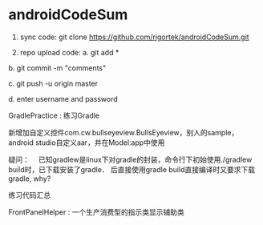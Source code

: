 # androidCodeSum

1. sync code:
  git clone https://github.com/rigortek/androidCodeSum.git
  
2. repo upload code:
  a. git add *
  
  b. git commit -m "comments"
  
  c. git push -u origin master
  
  d. enter username and password
  
  
GradlePractice : 练习Gradle

新增加自定义控件com.cw.bullseyeview.BullsEyeview，别人的sample，android studio自定义aar，并在Model:app中使用

疑问：
　已知gradlew是linux下对gradle的封装，命令行下初始使用./gradlew build时，已下载安装了gradle．
 后直接使用gradle build直接编译时又要求下载gradle, why?

练习代码汇总

FrontPanelHelper : 一个生产消费型的指示类显示辅助类
